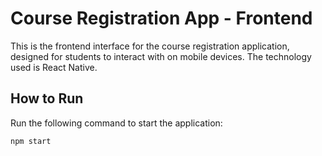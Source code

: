 # Course Registration App - Frontend

This is the frontend interface for the course registration application, designed for students to interact with on mobile devices. The technology used is React Native.

## How to Run

Run the following command to start the application:

```sh
npm start
```
